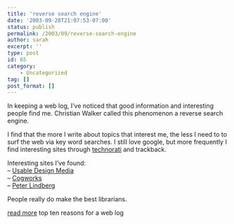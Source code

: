 ```yaml
---
title: 'reverse search engine'
date: '2003-09-28T21:07:53-07:00'
status: publish
permalink: /2003/09/reverse-search-engine
author: sarah
excerpt: ''
type: post
id: 65
category:
    - Uncategorized
tag: []
post_format: []
---
```

In keeping a web log, I’ve noticed that good information and interesting people find me. Christian Walker called this phenomenon a reverse search engine.

I find that the more I write about topics that interest me, the less I need to to surf the web via key word searches. I still love google, but more frequently I find interesting sites through [technorati](http://www.technorati.com/) and trackback.

Interesting sites I’ve found:  
– [Usable Design Media](http://blogs.law.harvard.edu/vgondi/)  
– [Cogworks](http://cogworks.manilasites.com/)  
– [Peter Lindberg](http://tesugen.com/)

People really do make the best librarians.

[read more](https://www.ultrasaurus.com/sarahblog/archives/000063.html) top ten reasons for a web log